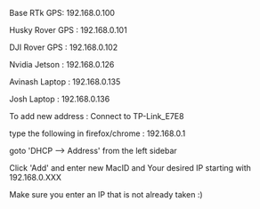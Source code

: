 Base RTk GPS:     192.168.0.100

Husky Rover GPS : 192.168.0.101

DJI Rover GPS :   192.168.0.102

Nvidia Jetson :   192.168.0.126

Avinash Laptop :  192.168.0.135

Josh Laptop :     192.168.0.136



To add new address : Connect to TP-Link_E7E8

type the following in firefox/chrome : 192.168.0.1

goto 'DHCP --> Address' from the left sidebar

Click 'Add' and enter new MacID and Your desired IP starting with 192.168.0.XXX

Make sure you enter an IP that is not already taken :)



